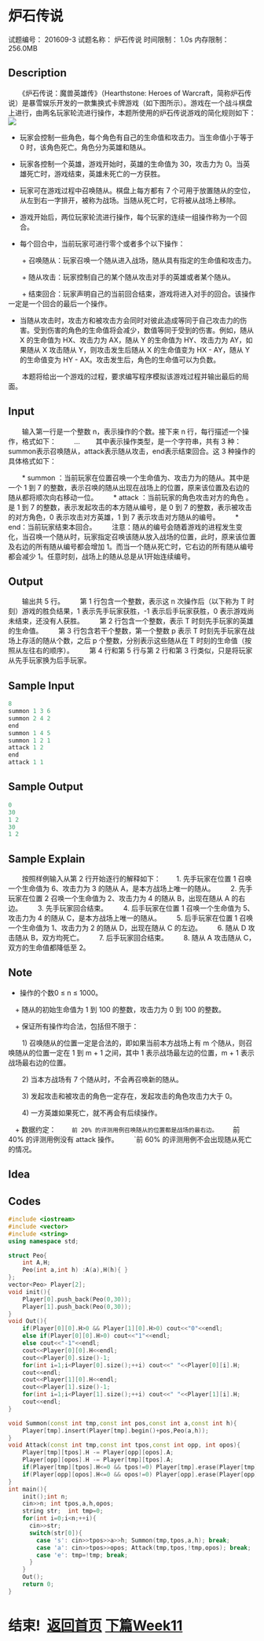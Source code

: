 # 炉石传说

试题编号：	201609-3
试题名称：	炉石传说
时间限制：	1.0s
内存限制：	256.0MB
## Description

　　《炉石传说：魔兽英雄传》（Hearthstone: Heroes of Warcraft，简称炉石传说）是暴雪娱乐开发的一款集换式卡牌游戏（如下图所示）。游戏在一个战斗棋盘上进行，由两名玩家轮流进行操作，本题所使用的炉石传说游戏的简化规则如下：
![](https://blog.xupengbo.online/images/hearthstone.jpg?raw=true)
 * 玩家会控制一些角色，每个角色有自己的生命值和攻击力。当生命值小于等于 0 时，该角色死亡。角色分为英雄和随从。
  
 * 玩家各控制一个英雄，游戏开始时，英雄的生命值为 30，攻击力为 0。当英雄死亡时，游戏结束，英雄未死亡的一方获胜。
  
 * 玩家可在游戏过程中召唤随从。棋盘上每方都有 7 个可用于放置随从的空位，从左到右一字排开，被称为战场。当随从死亡时，它将被从战场上移除。
  
 * 游戏开始后，两位玩家轮流进行操作，每个玩家的连续一组操作称为一个回合。
  
 * 每个回合中，当前玩家可进行零个或者多个以下操作：
  
　　+ 召唤随从：玩家召唤一个随从进入战场，随从具有指定的生命值和攻击力。
  
　　+ 随从攻击：玩家控制自己的某个随从攻击对手的英雄或者某个随从。
  
　　+ 结束回合：玩家声明自己的当前回合结束，游戏将进入对手的回合。该操作一定是一个回合的最后一个操作。
  
 * 当随从攻击时，攻击方和被攻击方会同时对彼此造成等同于自己攻击力的伤害。受到伤害的角色的生命值将会减少，数值等同于受到的伤害。例如，随从 X 的生命值为 HX、攻击力为 AX，随从 Y 的生命值为 HY、攻击力为 AY，如果随从 X 攻击随从 Y，则攻击发生后随从 X 的生命值变为 HX - AY，随从 Y 的生命值变为 HY - AX。攻击发生后，角色的生命值可以为负数。
 
　　本题将给出一个游戏的过程，要求编写程序模拟该游戏过程并输出最后的局面。
  
## Input
　　输入第一行是一个整数 n，表示操作的个数。接下来 n 行，每行描述一个操作，格式如下：
　　<action> <arg1> <arg2> ...
　　其中<action>表示操作类型，是一个字符串，共有 3 种：summon表示召唤随从，attack表示随从攻击，end表示结束回合。这 3 种操作的具体格式如下：
	
　　* summon <position> <attack> <health>：当前玩家在位置<position>召唤一个生命值为<health>、攻击力为<attack>的随从。其中<position>是一个 1 到 7 的整数，表示召唤的随从出现在战场上的位置，原来该位置及右边的随从都将顺次向右移动一位。
　　* attack <attacker> <defender>：当前玩家的角色<attacker>攻击对方的角色 <defender>。<attacker>是 1 到 7 的整数，表示发起攻击的本方随从编号，<defender>是 0 到 7 的整数，表示被攻击的对方角色，0 表示攻击对方英雄，1 到 7 表示攻击对方随从的编号。
　　* end：当前玩家结束本回合。
　　注意：随从的编号会随着游戏的进程发生变化，当召唤一个随从时，玩家指定召唤该随从放入战场的位置，此时，原来该位置及右边的所有随从编号都会增加 1。而当一个随从死亡时，它右边的所有随从编号都会减少 1。任意时刻，战场上的随从总是从1开始连续编号。
## Output
　　输出共 5 行。
　　第 1 行包含一个整数，表示这 n 次操作后（以下称为 T 时刻）游戏的胜负结果，1 表示先手玩家获胜，-1 表示后手玩家获胜，0 表示游戏尚未结束，还没有人获胜。
　　第 2 行包含一个整数，表示 T 时刻先手玩家的英雄的生命值。
　　第 3 行包含若干个整数，第一个整数 p 表示 T 时刻先手玩家在战场上存活的随从个数，之后 p 个整数，分别表示这些随从在 T 时刻的生命值（按照从左往右的顺序）。
　　第 4 行和第 5 行与第 2 行和第 3 行类似，只是将玩家从先手玩家换为后手玩家。
## Sample Input
```cpp
8
summon 1 3 6
summon 2 4 2
end
summon 1 4 5
summon 1 2 1
attack 1 2
end
attack 1 1
```
## Sample Output
```cpp
0
30
1 2
30
1 2
```
## Sample Explain
　　按照样例输入从第 2 行开始逐行的解释如下：
　　1. 先手玩家在位置 1 召唤一个生命值为 6、攻击力为 3 的随从 A，是本方战场上唯一的随从。
　　2. 先手玩家在位置 2 召唤一个生命值为 2、攻击力为 4 的随从 B，出现在随从 A 的右边。
　　3. 先手玩家回合结束。
　　4. 后手玩家在位置 1 召唤一个生命值为 5、攻击力为 4 的随从 C，是本方战场上唯一的随从。
　　5. 后手玩家在位置 1 召唤一个生命值为 1、攻击力为 2 的随从 D，出现在随从 C 的左边。
　　6. 随从 D 攻击随从 B，双方均死亡。
　　7. 后手玩家回合结束。
　　8. 随从 A 攻击随从 C，双方的生命值都降低至 2。
## Note
  + 操作的个数0 ≤ n ≤ 1000。
	
　+ 随从的初始生命值为 1 到 100 的整数，攻击力为 0 到 100 的整数。
 
　+ 保证所有操作均合法，包括但不限于：
 
　　1) 召唤随从的位置一定是合法的，即如果当前本方战场上有 m 个随从，则召唤随从的位置一定在 1 到 m + 1 之间，其中 1 表示战场最左边的位置，m + 1 表示战场最右边的位置。
  
　　2) 当本方战场有 7 个随从时，不会再召唤新的随从。
  
　　3) 发起攻击和被攻击的角色一定存在，发起攻击的角色攻击力大于 0。
  
　　4) 一方英雄如果死亡，就不再会有后续操作。
  
　+ 数据约定：
　　`前 20% 的评测用例召唤随从的位置都是战场的最右边。
　　`前 40% 的评测用例没有 attack 操作。
　　`前 60% 的评测用例不会出现随从死亡的情况。
## Idea



## Codes
```cpp
#include <iostream>
#include <vector>
#include <string>
using namespace std;

struct Peo{
	int A,H;
	Peo(int a,int h) :A(a),H(h){ }
};
vector<Peo> Player[2];
void init(){
	Player[0].push_back(Peo(0,30));
	Player[1].push_back(Peo(0,30));	
}
void Out(){
	if(Player[0][0].H>0 && Player[1][0].H>0) cout<<"0"<<endl;
	else if(Player[0][0].H>0) cout<<"1"<<endl;
	else cout<<"-1"<<endl;
	cout<<Player[0][0].H<<endl;
	cout<<Player[0].size()-1;
	for(int i=1;i<Player[0].size();++i) cout<<" "<<Player[0][i].H;
	cout<<endl;
	cout<<Player[1][0].H<<endl;
	cout<<Player[1].size()-1;
	for(int i=1;i<Player[1].size();++i) cout<<" "<<Player[1][i].H;
	cout<<endl;
}

void Summon(const int tmp,const int pos,const int a,const int h){
	Player[tmp].insert(Player[tmp].begin()+pos,Peo(a,h));
} 
void Attack(const int tmp,const int tpos,const int opp, int opos){
	Player[tmp][tpos].H -= Player[opp][opos].A;
	Player[opp][opos].H -= Player[tmp][tpos].A;
	if(Player[tmp][tpos].H<=0 && tpos!=0) Player[tmp].erase(Player[tmp].begin()+tpos);
	if(Player[opp][opos].H<=0 && opos!=0) Player[opp].erase(Player[opp].begin()+opos);
}
int main(){
	init();int n;
	cin>>n; int tpos,a,h,opos;
	string str;  int tmp=0;
	for(int i=0;i<n;++i){
	  cin>>str; 
	  switch(str[0]){
	  	case 's': cin>>tpos>>a>>h; Summon(tmp,tpos,a,h); break;
	  	case 'a': cin>>tpos>>opos; Attack(tmp,tpos,!tmp,opos); break;
	  	case 'e': tmp=!tmp; break;
	  }
	}
	Out(); 
	return 0;
} 
```
# 结束! &nbsp;[返回首页](./index.md)  [下篇Week11](./week11.md)
